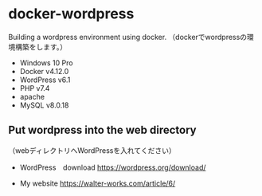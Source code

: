 # docker-wordpress
Building a wordpress environment using docker.
（dockerでwordpressの環境構築をします。）

* Windows 10 Pro
* Docker v4.12.0
* WordPress v6.1
* PHP v7.4
* apache
* MySQL v8.0.18

## Put wordpress into the web directory
（webディレクトリへWordPressを入れてください）

* WordPress　download
https://wordpress.org/download/

* My website
https://walter-works.com/article/6/

